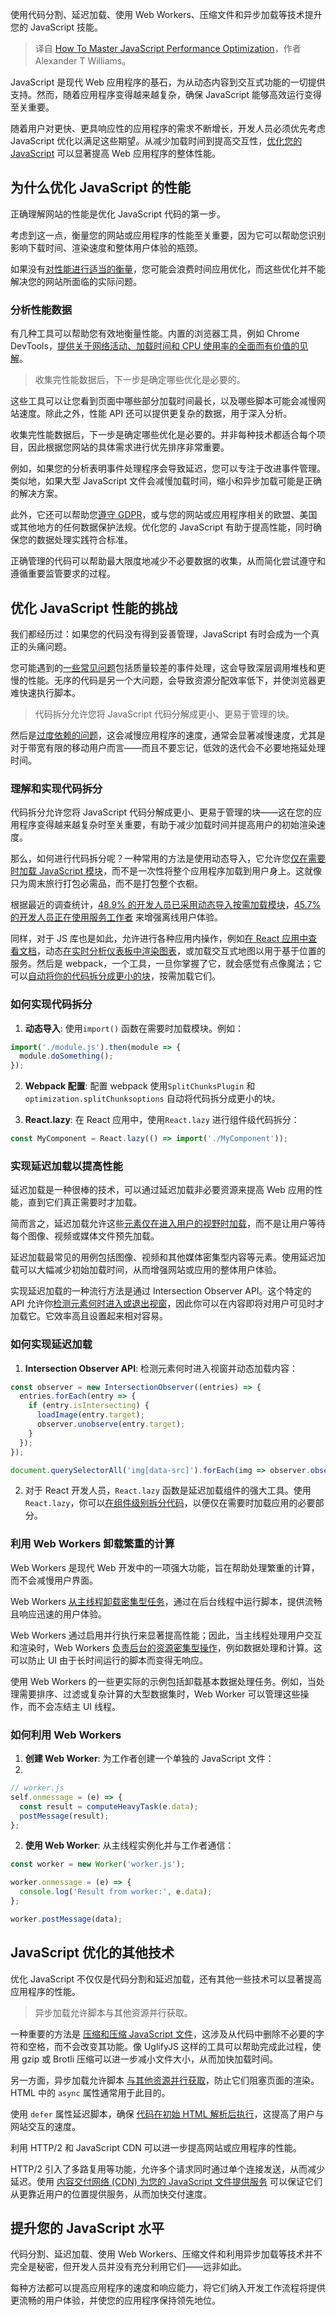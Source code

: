 
<!--
title: 如何精通JavaScript 能优化
cover: https://cdn.thenewstack.io/media/2024/07/7e117b67-vaibhav-nagare-tyorfzqokxg-unsplash.jpg
-->

使用代码分割、延迟加载、使用 Web Workers、压缩文件和异步加载等技术提升您的 JavaScript 技能。

> 译自 [How To Master JavaScript Performance Optimization](https://thenewstack.io/how-to-master-javascript-performance-optimization/)，作者 Alexander T Williams。

JavaScript 是现代 Web 应用程序的基石，为从动态内容到交互式功能的一切提供支持。然而，随着应用程序变得越来越复杂，确保 JavaScript 能够高效运行变得至关重要。

随着用户对更快、更具响应性的应用程序的需求不断增长，开发人员必须优先考虑 JavaScript 优化以满足这些期望。从减少加载时间到提高交互性，[优化您的 JavaScript](https://developer.mozilla.org/en-US/docs/Learn/Performance/JavaScript) 可以显著提高 Web 应用程序的整体性能。

## 为什么优化 JavaScript 的性能

正确理解网站的性能是优化 JavaScript 代码的第一步。

考虑到这一点，衡量您的网站或应用程序的性能至关重要，因为它可以帮助您识别影响下载时间、渲染速度和整体用户体验的瓶颈。

如果没有[对性能进行适当的衡量](https://thenewstack.io/4-ways-to-measure-your-software-delivery-performance/)，您可能会浪费时间应用优化，而这些优化并不能解决您的网站所面临的实际问题。

### 分析性能数据

有几种工具可以帮助您有效地衡量性能。内置的浏览器工具，例如 Chrome DevTools，[提供关于网络活动、加载时间和 CPU 使用率的全面而有价值的见解](https://developer.chrome.com/docs/devtools/console/understand-messages)。

> 收集完性能数据后，下一步是确定哪些优化是必要的。

这些工具可以让您看到页面中哪些部分加载时间最长，以及哪些脚本可能会减慢网站速度。除此之外，性能 API 还可以提供更复杂的数据，用于深入分析。

收集完性能数据后，下一步是确定哪些优化是必要的。并非每种技术都适合每个项目，因此根据您网站的具体需求进行优先排序非常重要。

例如，如果您的分析表明事件处理程序会导致延迟，您可以专注于改进事件管理。类似地，如果大型 JavaScript 文件会减慢加载时间，缩小和异步加载可能是正确的解决方案。

此外，它还可以帮助您[遵守 GDPR](https://upsun.com/blog/gdpr-compliance-everywhere/)，或与您的网站或应用程序相关的欧盟、美国或其他地方的任何数据保护法规。优化您的 JavaScript 有助于提高性能，同时确保您的数据处理实践符合标准。

正确管理的代码可以帮助最大限度地减少不必要数据的收集，从而简化尝试遵守和遵循重要监管要求的过程。

## 优化 JavaScript 性能的挑战

我们都经历过：如果您的代码没有得到妥善管理，JavaScript 有时会成为一个真正的头痛问题。

您可能遇到的[一些常见问题](https://thenewstack.io/too-much-javascript-why-the-frontend-needs-to-build-better/)包括质量较差的事件处理，这会导致深层调用堆栈和更慢的性能。无序的代码是另一个大问题，会导致资源分配效率低下，并使浏览器更难快速执行脚本。

> 代码拆分允许您将 JavaScript 代码分解成更小、更易于管理的块。

然后是[过度依赖的问题](https://thenewstack.io/a-guide-to-software-dependencies/)，这会减慢应用程序的速度，通常会显著减慢速度，尤其是对于带宽有限的移动用户而言——而且不要忘记，低效的迭代会不必要地拖延处理时间。

### 理解和实现代码拆分

代码拆分允许您将 JavaScript 代码分解成更小、更易于管理的块——这在您的应用程序变得越来越复杂时至关重要，有助于减少加载时间并提高用户的初始渲染速度。

那么，如何进行代码拆分呢？一种常用的方法是使用动态导入，它允许您[仅在需要时加载 JavaScript 模块](https://thenewstack.io/5-ways-javascript-is-improving-modules-for-developers/)，而不是一次性将整个应用程序加载到用户身上。这就像只为周末旅行打包必需品，而不是打包整个衣橱。

根据最近的调查统计，[48.9% 的开发人员已采用动态导入按需加载模块](https://marketsplash.com/javascript-statistics/)，[45.7% 的开发人员正在使用服务工作者](https://developer.mozilla.org/en-US/docs/Web/API/Service_Worker_API/Using_Service_Workers) 来增强离线用户体验。

同样，对于 JS 库也是如此，允许进行各种应用内操作，例如[在 React 应用中查看文档](http://apryse.com/blog/webviewer/how-view-documents-in-a-react-app)，动态[在实时分析仪表板中渲染图表](https://stackoverflow.com/questions/44248930/how-to-get-realtime-data)，或加载交互式地图以用于基于位置的服务。然后是 webpack，一个工具，一旦你掌握了它，就会感觉有点像魔法；它可以[自动将你的代码拆分成更小的块](https://thenewstack.io/airbnb-moves-from-webpack-to-metro-enjoys-shorter-build-times/)，按需加载它们。

### 如何实现代码拆分

1. **动态导入**: 使用`import()`
函数在需要时加载模块。例如：

```javascript
import('./module.js').then(module => {
  module.doSomething();
});
```

2. **Webpack 配置**: 配置 webpack 使用`SplitChunksPlugin` 和`optimization.splitChunksoptions` 自动将代码拆分成更小的块。
  
3. **React.lazy**: 在 React 应用中，使用`React.lazy`
进行组件级代码拆分：

```javascript
const MyComponent = React.lazy(() => import('./MyComponent'));
```

### 实现延迟加载以提高性能

延迟加载是一种很棒的技术，可以通过延迟加载非必要资源来提高 Web 应用的性能，直到它们真正需要时才加载。

简而言之，延迟加载允许这些[元素仅在进入用户的视野时加载](https://www.hotjar.com/blog/importance-of-lazy-loading-content/)，而不是让用户等待每个图像、视频或媒体文件预先加载。

延迟加载最常见的用例包括图像、视频和其他媒体密集型内容等元素。使用延迟加载可以大幅减少初始加载时间，从而增强网站或应用的整体用户体验。

实现延迟加载的一种流行方法是通过 Intersection Observer API。这个特定的 API 允许你[检测元素何时进入或退出视窗](https://stackoverflow.com/questions/53306419/intersection-observer-when-element-leaves-the-viewport)，因此你可以在内容即将对用户可见时才加载它。它效率高且设置起来相对容易。

### 如何实现延迟加载

1. **Intersection Observer API**: 检测元素何时进入视窗并动态加载内容：

```javascript
const observer = new IntersectionObserver((entries) => {
  entries.forEach(entry => {
    if (entry.isIntersecting) {
      loadImage(entry.target);
      observer.unobserve(entry.target);
    }
  });
});

document.querySelectorAll('img[data-src]').forEach(img => observer.observe(img));
```

2. 对于 React 开发人员，`React.lazy` 函数是延迟加载组件的强大工具。使用`React.lazy`，你可以[在组件级别拆分代码](https://legacy.reactjs.org/docs/code-splitting.html)，以便仅在需要时加载应用的必要部分。


### 利用 Web Workers 卸载繁重的计算

Web Workers 是现代 Web 开发中的一项强大功能，旨在帮助处理繁重的计算，而不会减慢用户界面。

Web Workers [从主线程卸载密集型任务](https://web.dev/learn/performance/web-worker-overview)，通过在后台线程中运行脚本，提供流畅且响应迅速的用户体验。

Web Workers 通过启用并行执行来显著提高性能；因此，当主线程处理用户交互和渲染时，Web Workers [负责后台的资源密集型操作](https://thenewstack.io/leveraging-web-workers-to-safely-store-access-tokens/)，例如数据处理和计算。这可以防止 UI 由于长时间运行的脚本而变得无响应。

使用 Web Workers 的一些更实际的示例包括卸载基本数据处理任务。例如，当处理需要排序、过滤或复杂计算的大型数据集时，Web Worker 可以管理这些操作，而不会冻结主 UI 线程。

### 如何利用 Web Workers

1. **创建 Web Worker**: 为工作者创建一个单独的 JavaScript 文件：
2. 
```javascript
// worker.js
self.onmessage = (e) => {
  const result = computeHeavyTask(e.data);
  postMessage(result);
};
```

2. **使用 Web Worker**: 从主线程实例化并与工作者通信：

```javascript
const worker = new Worker('worker.js');

worker.onmessage = (e) => {
  console.log('Result from worker:', e.data);
};

worker.postMessage(data);
```
## JavaScript 优化的其他技术

优化 JavaScript 不仅仅是代码分割和延迟加载，还有其他一些技术可以显著提高应用程序的性能。

> 异步加载允许脚本与其他资源并行获取。

一种重要的方法是 [压缩和压缩 JavaScript 文件](https://thenewstack.io/the-architects-guide-to-data-and-file-formats/)，这涉及从代码中删除不必要的字符和空格，而不会改变其功能。像 UglifyJS 这样的工具可以帮助完成此过程，使用 gzip 或 Brotli 压缩可以进一步减小文件大小，从而加快加载时间。

另一方面，异步加载允许脚本 [与其他资源并行获取](https://stackoverflow.com/questions/47344897/what-does-synchronous-vs-asynchronous-loading-mean)，防止它们阻塞页面的渲染。HTML 中的 `async` 属性通常用于此目的。

使用 `defer` 属性延迟脚本，确保 [代码在初始 HTML 解析后执行](https://stackoverflow.com/questions/51092203/how-to-execute-javascript-after-html-and-javascript-has-been-parsed-but-not-any)，这提高了用户与网站交互的速度。

利用 HTTP/2 和 JavaScript CDN 可以进一步提高网站或应用程序的性能。

HTTP/2 引入了多路复用等功能，允许多个请求同时通过单个连接发送，从而减少延迟。使用 [内容交付网络 (CDN) 为您的 JavaScript 文件提供服务](https://stackoverflow.com/questions/59182642/how-to-choose-a-cdn-to-load-javascript-css-libraries) 可以保证它们从更靠近用户的位置提供服务，从而加快交付速度。

## 提升您的 JavaScript 水平

代码分割、延迟加载、使用 Web Workers、压缩文件和利用异步加载等技术并不完全是秘密，但开发人员并没有充分利用它们——远非如此。

每种方法都可以提高应用程序的速度和响应能力，将它们纳入开发工作流程将提供更流畅的用户体验，并使您的应用程序保持领先地位。

